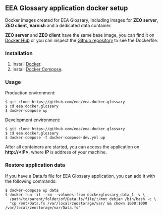 ## EEA Glossary application docker setup

Docker images created for EEA Glossary, including images for **ZEO server**, **ZEO client**, **Varnish** and a dedicated data container.

**ZEO server** and **ZEO client** have the same base image, you can find it on [Docker Hub](https://registry.hub.docker.com/u/eeacms/zope/) or you can inspect the [Github repository](https://github.com/eea/eea.docker.zope) to see the Dockerfile.


### Installation
1. Install [Docker](https://www.docker.com/).
2. Install [Docker Compose](https://docs.docker.com/compose/).

### Usage

Production environment:
  
    $ git clone https://github.com/eea/eea.docker.glossary
    $ cd eea.docker.glossary
    $ docker-compose up

Development environment:

    $ git clone https://github.com/eea/eea.docker.glossary
    $ cd eea.docker.glossary
    $ docker-compose -f docker-compose-dev.yml up

After all containers are started, you can access the application on **http://\<IP\>**, where **IP** is address of your machine.

### Restore application data
If you have a Data.fs file for EEA Glossary application, you can add it with the following commands:

    $ docker-compose up data
    $ docker run -it --rm --volumes-from dockerglossary_data_1 -v \ 
      /path/to/parent/folder/of/Data.fs/file/:/mnt debian /bin/bash -c \ 
      "cp /mnt/Data.fs /var/local/zeostorage/var/ && chown 1000:1000 /var/local/zeostorage/var/Data.fs"
